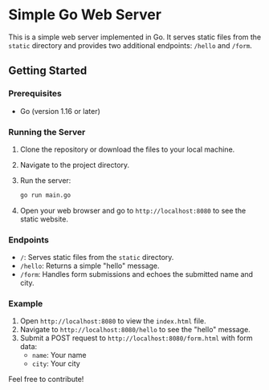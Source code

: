 # Simple Go Web Server

This is a simple web server implemented in Go. It serves static files from the `static` directory and provides two additional endpoints: `/hello` and `/form`.


## Getting Started

### Prerequisites

- Go (version 1.16 or later)

### Running the Server

1. Clone the repository or download the files to your local machine.

2. Navigate to the project directory.

3. Run the server:

    ```sh
    go run main.go
    ```

4. Open your web browser and go to `http://localhost:8080` to see the static website.

### Endpoints

- `/`: Serves static files from the `static` directory.
- `/hello`: Returns a simple "hello" message.
- `/form`: Handles form submissions and echoes the submitted name and city.

### Example

1. Open `http://localhost:8080` to view the `index.html` file.
2. Navigate to `http://localhost:8080/hello` to see the "hello" message.
3. Submit a POST request to `http://localhost:8080/form.html` with form data:
    - `name`: Your name
    - `city`: Your city

Feel free to contribute!